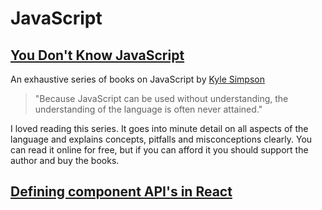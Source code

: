 # JavaScript

## [You Don't Know JavaScript](https://github.com/getify/You-Dont-Know-JS)

An exhaustive series of books on JavaScript by [Kyle Simpson](https://twitter.com/getify)

> "Because JavaScript can be used without understanding, the understanding of the language is often never attained."

I loved reading this series. It goes into minute detail on all aspects of the language and explains concepts, pitfalls and misconceptions clearly. You can read it online for free, but if you can afford it you should support the author and buy the books.

## [Defining component API's in React](http://jxnblk.com/writing/posts/defining-component-apis-in-react/)
